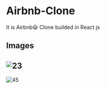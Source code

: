 # Airbnb-Clone
It is Airbnb😃 Clone builded in React js

## Images

![23](https://user-images.githubusercontent.com/52570524/92243899-cf39a280-eedf-11ea-8e59-01787eac7317.png)
-----------------------------------------------------------------------------------------------------------
![45](https://user-images.githubusercontent.com/52570524/92243912-d3fe5680-eedf-11ea-8b88-fbdd1790bcbe.png)



